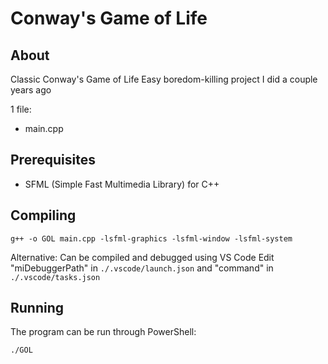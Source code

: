 # Conway's Game of Life

## About

Classic Conway's Game of Life
Easy boredom-killing project I did a couple years ago

1 file:
  * main.cpp

## Prerequisites

  * SFML (Simple Fast Multimedia Library) for C++

## Compiling

```batch
g++ -o GOL main.cpp -lsfml-graphics -lsfml-window -lsfml-system
```

Alternative: Can be compiled and debugged using VS Code
Edit "miDebuggerPath" in `./.vscode/launch.json` and "command" in `./.vscode/tasks.json`

## Running

The program can be run through PowerShell:

```batch
./GOL 
```